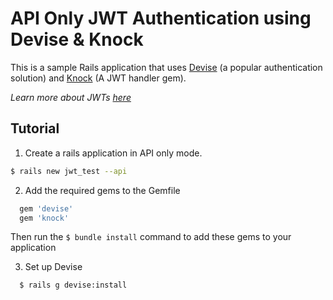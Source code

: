 # API Only JWT Authentication using Devise & Knock

This is a sample Rails application that uses [Devise](https://github.com/plataformatec/devise) (a popular authentication solution) and [Knock](https://github.com/nsarno/knock) (A JWT handler gem).

_Learn more about JWTs [here](https://jwt.io)_

## Tutorial

1. Create a rails application in API only mode.

```Bash
$ rails new jwt_test --api
```

2. Add the required gems to the Gemfile

```Ruby
  gem 'devise'
  gem 'knock'
```

Then run the `$ bundle install` command to add these gems to your application

3. Set up Devise

```Bash
  $ rails g devise:install
```
